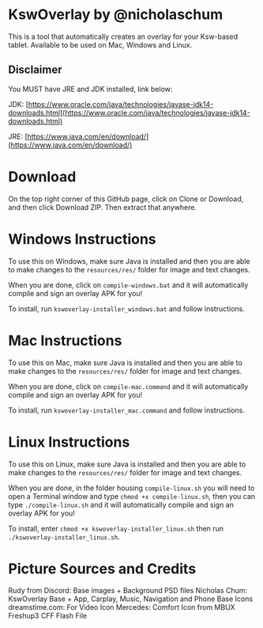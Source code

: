 # KswOverlay by @nicholaschum

This is a tool that automatically creates an overlay for your Ksw-based tablet.
Available to be used on Mac, Windows and Linux.

## Disclaimer
You MUST have JRE and JDK installed, link below:

JDK: [https://www.oracle.com/java/technologies/javase-jdk14-downloads.html](https://www.oracle.com/java/technologies/javase-jdk14-downloads.html)

JRE: [https://www.java.com/en/download/](https://www.java.com/en/download/)


# Download
On the top right corner of this GitHub page, click on Clone or Download, and then click Download ZIP. Then extract that anywhere.


# Windows Instructions
To use this on Windows, make sure Java is installed and then you are able to make changes to the `resources/res/` folder for image and text changes.

When you are done, click on `compile-windows.bat` and it will automatically compile and sign an overlay APK for you!

To install, run `kswoverlay-installer_windows.bat` and follow instructions.


# Mac Instructions
To use this on Mac, make sure Java is installed and then you are able to make changes to the `resources/res/` folder for image and text changes.

When you are done, click on `compile-mac.command` and it will automatically compile and sign an overlay APK for you!

To install, run `kswoverlay-installer_mac.command` and follow instructions.

# Linux Instructions
To use this on Linux, make sure Java is installed and then you are able to make changes to the `resources/res/` folder for image and text changes.

When you are done, in the folder housing `compile-linux.sh` you will need to open a Terminal window and type `chmod +x compile-linux.sh`, then you can type `./compile-linux.sh` and it will automatically compile and sign an overlay APK for you!

To install, enter `chmod +x kswoverlay-installer_linux.sh` then run `./kswoverlay-installer_linux.sh`.

# Picture Sources and Credits
Rudy from Discord: Base images + Background PSD files
Nicholas Chum: KswOverlay Base + App, Carplay, Music, Navigation and Phone Base Icons
dreamstime.com: For Video Icon
Mercedes: Comfort Icon from MBUX Freshup3 CFF Flash File

